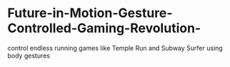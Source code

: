# Future-in-Motion-Gesture-Controlled-Gaming-Revolution-
control endless running games like Temple Run and Subway Surfer using body gestures
